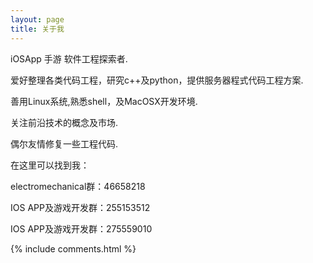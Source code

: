 ```yaml
---
layout: page
title: 关于我 
---
```


<p>
<p>
iOSApp 手游 软件工程探索者.
<p>
爱好整理各类代码工程，研究c++及python，提供服务器程式代码工程方案.
<p>
善用Linux系统,熟悉shell，及MacOSX开发环境.
<p>
关注前沿技术的概念及市场.
<p>
偶尔友情修复一些工程代码.
<p>
在这里可以找到我：
<p>
electromechanical群：46658218
<p>
IOS APP及游戏开发群：255153512
<p>
<p>
IOS APP及游戏开发群：275559010


{% include comments.html %}



